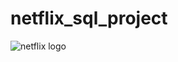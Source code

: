 # netflix_sql_project
![netflix logo]([https://github.com/Nihcas1/netflix_sql_project/blob/main/Netflix_Logo_RGB-512.webp](https://github.com/Nihcas1/netflix_sql_project/blob/main/netflix-logo.webp))
